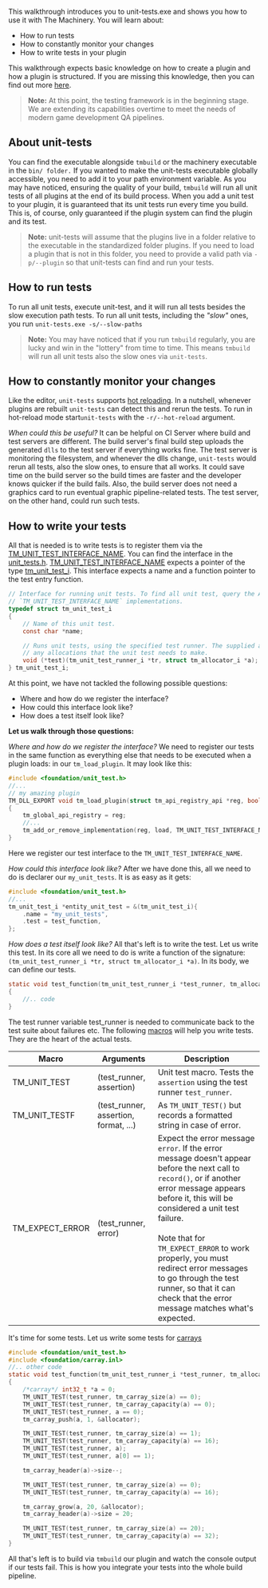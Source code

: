 This walkthrough introduces you to unit-tests.exe and shows you how to use it with The Machinery. You will learn about:

- How to run tests
- How to constantly monitor your changes
- How to write tests in your plugin

This walkthrough expects basic knowledge on how to create a plugin and how a plugin is structured. If you are missing this knowledge, then you can find out more [here](/extending_the_machinery/the_plugin_system.html).

> **Note:** At this point, the testing framework is in the beginning stage. We are extending its capabilities overtime to meet the needs of modern game development QA pipelines.


## **About unit-tests**

You can find the executable alongside `tmbuild` or the machinery executable in the `bin/ folder.` If you wanted to make the unit-tests executable globally accessible, you need to add it to your path environment variable. As you may have noticed, ensuring the quality of your build, `tmbuild` will run all unit tests of all plugins at the end of its build process. When you add a unit test to your plugin, it is guaranteed that its unit tests run every time you build. This is, of course, only guaranteed if the plugin system can find the plugin and its test.

> **Note:** unit-tests will assume that the plugins live in a folder relative to the executable in the standardized folder plugins. If you need to load a plugin that is not in this folder, you need to provide a valid path via `-p/--plugin` so that unit-tests can find and run your tests.


## **How to run tests**

To run all unit tests, execute unit-test, and it will run all tests besides the slow execution path tests. To run all unit tests, including the *"slow"* ones, you run `unit-tests.exe -s/--slow-paths`

> **Note:** You may have noticed that if you run `tmbuild` regularly, you are lucky and win in the "lottery" from time to time. This means `tmbuild` will run all unit tests also the slow ones via `unit-tests`.


## **How to constantly monitor your changes**

Like the editor, `unit-tests` supports [hot reloading](https://ourmachinery.com/post/dll-hot-reloading-in-theory-and-practice/). In a nutshell, whenever plugins are rebuilt `unit-tests` can detect this and rerun the tests. To run in hot-reload mode start`unit-tests` with the `-r/--hot-reload` argument.

*When could this be useful?*
It can be helpful on CI Server where build and test servers are different. The build server's final build step uploads the generated `dlls` to the test server if everything works fine. The test server is monitoring the filesystem, and whenever the dlls change, `unit-tests` would rerun all tests, also the slow ones, to ensure that all works. It could save time on the build server so the build times are faster and the developer knows quicker if the build fails. Also, the build server does not need a graphics card to run eventual graphic pipeline-related tests. The test server, on the other hand, could run such tests.



## **How to write your tests**

All that is needed is to write tests is to register them via the [TM_UNIT_TEST_INTERFACE_NAME](http://#). You can find the interface in the [unit_tests.h](http://#). [TM_UNIT_TEST_INTERFACE_NAME](http://#) expects a pointer of the type [tm_unit_test_i](http://#). This interface expects a name and a function pointer to the test entry function.


```c
// Interface for running unit tests. To find all unit test, query the API registry for
// `TM_UNIT_TEST_INTERFACE_NAME` implementations.
typedef struct tm_unit_test_i
{
    // Name of this unit test.
    const char *name;

    // Runs unit tests, using the specified test runner. The supplied allocator can be used for
    // any allocations that the unit test needs to make.
    void (*test)(tm_unit_test_runner_i *tr, struct tm_allocator_i *a);
} tm_unit_test_i;
```

At this point, we have not tackled the following possible questions:

- Where and how do we register the interface?
- How could this interface look like?
- How does a test itself look like?

**Let us walk through those questions:**

*Where and how do we register the interface?*
We need to register our tests in the same function as everything else that needs to be executed when a plugin loads: in our `tm_load_plugin`. It may look like this:


```c
#include <foundation/unit_test.h>
//...
// my amazing plugin
TM_DLL_EXPORT void tm_load_plugin(struct tm_api_registry_api *reg, bool load)
{
    tm_global_api_registry = reg;
    //...
    tm_add_or_remove_implementation(reg, load, TM_UNIT_TEST_INTERFACE_NAME, my_unit_tests);
}
```

Here we register our test interface to the `TM_UNIT_TEST_INTERFACE_NAME`.

*How could this interface look like?*
After we have done this, all we need to do is declarer our `my_unit_tests`. It is as easy as it gets:

```c
#include <foundation/unit_test.h>
//...
tm_unit_test_i *entity_unit_test = &(tm_unit_test_i){
    .name = "my_unit_tests",
    .test = test_function,
};
```

*How does a test itself look like?*
All that's left is to write the test. Let us write this test. In its core all we need to do is write a function of the signature: `(tm_unit_test_runner_i *tr, struct tm_allocator_i *a)`. In its body, we can define our tests.


```c
static void test_function(tm_unit_test_runner_i *test_runner, tm_allocator_i *allocator)
{
    //.. code
}
```

The test runner variable test_runner is needed to communicate back to the test suite about failures etc. The following [macros](https://ourmachinery.com//apidoc/foundation/unit_test.h.html#tm_unit_test()) will help you write tests. They are the heart of the actual tests.

| **Macro**       | **Arguments**                         | **Description**                                              |
| --------------- | ------------------------------------- | ------------------------------------------------------------ |
| TM_UNIT_TEST    | (test_runner, assertion)              | Unit test macro. Tests the `assertion` using the test runner `test_runner`. |
| TM_UNIT_TESTF   | (test_runner, assertion, format, ...) | As `TM_UNIT_TEST()` but records a formatted string in case of error. |
| TM_EXPECT_ERROR | (test_runner, error)                  | Expect the error message `error`. If the error message doesn't appear before the next call to `record()`, or if another error message appears before it, this will be considered a unit test failure.<br><br>Note that for `TM_EXPECT_ERROR` to work properly, you must redirect error messages to go through the test runner, so that it can check that the error message matches what's expected. |

It's time for some tests. Let us write some tests for [carrays](https://ourmachinery.com//apidoc/foundation/carray.inl.html#carray.inl)

```c
#include <foundation/unit_test.h>
#include <foundation/carray.inl>
//.. other code
static void test_function(tm_unit_test_runner_i *test_runner, tm_allocator_i *allocator)
{
    /*carray*/ int32_t *a = 0;
    TM_UNIT_TEST(test_runner, tm_carray_size(a) == 0);
    TM_UNIT_TEST(test_runner, tm_carray_capacity(a) == 0);
    TM_UNIT_TEST(test_runner, a == 0);
    tm_carray_push(a, 1, &allocator);

    TM_UNIT_TEST(test_runner, tm_carray_size(a) == 1);
    TM_UNIT_TEST(test_runner, tm_carray_capacity(a) == 16);
    TM_UNIT_TEST(test_runner, a);
    TM_UNIT_TEST(test_runner, a[0] == 1);

    tm_carray_header(a)->size--;

    TM_UNIT_TEST(test_runner, tm_carray_size(a) == 0);
    TM_UNIT_TEST(test_runner, tm_carray_capacity(a) == 16);

    tm_carray_grow(a, 20, &allocator);
    tm_carray_header(a)->size = 20;

    TM_UNIT_TEST(test_runner, tm_carray_size(a) == 20);
    TM_UNIT_TEST(test_runner, tm_carray_capacity(a) == 32);
}
```

All that's left is to build via ``tmbuild`` our plugin and watch the console output if our tests fail. This is how you integrate your tests into the whole build pipeline. 

